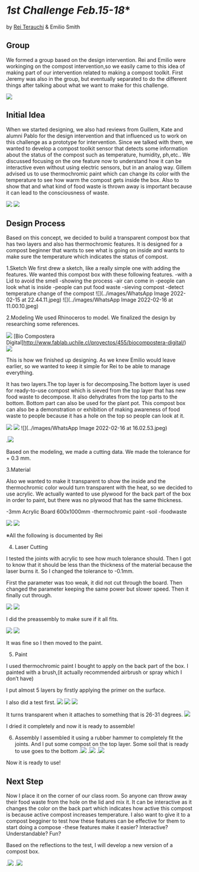 *1st Challenge Feb.15-18**
===============

by [Rei Terauchi](https://terauchi-rei.github.io/mdefweb/) & Emilio Smith

## Group
We formed a group based on the design intervention. Rei and Emilio were workinging on the compost intervention,so we easily came to this idea of making part of our intervention related to making a compost toolkit.
First Jeremy was also in the group, but eventually separated to do the different things after talking about what we want to make for this challenge.

![](../images/group.jpg)

## Initial Idea
When we started designing, we also had reviews from Guillem, Kate and alumni Pablo for the design intervention and that influenced us to work on this challenge as a prototype for intervention.
Since we talked with them, we wanted to develop a compost toolkit sensor that detects some information about the status of the compost such as temperature, humidity, ph,etc.. We discussed focusing on the one feature now to understand how it can be interactive even without using electric sensors, but in an analog way.  Gillem advised us to use thermochromic paint which can change its color with the temperature to see how warm the compost gets inside the box. Also to show that and what kind of food waste is thrown away is important because it can lead to the consciousness of waste.

![](../images/refs.jpg)
![](../images/guillem.jpg)

## Design Process
Based on this concept, we decided to build a transparent compost box that has two layers and also has thermochromic features. It is designed for a compost beginner that wants to see what is going on inside and wants to make sure the temperature which indicates the status of compost. 

1.Sketch
We first drew a sketch, like a really simple one with adding the features.
We wanted this compost box with these following features.
-with a Lid to avoid the smell
-showing the process
-air can come in
-people can look what is inside
-people can put food waste
-sieving compost 
-detect temperature change of the compost
![](../images/WhatsApp Image 2022-02-15 at 22.44.11.jpeg)
![](../images/WhatsApp Image 2022-02-16 at 11.00.10.jpeg)


2.Modeling 
We used Rhinoceros to model. We finalized the design by researching some references.

![](../images/bio.jpg)
[Bio Compostera Digital]http://www.fablab.uchile.cl/proyectos/455/biocompostera-digital/) 
![](../images/layer.jpg)

This is how we finished up designing. As we knew Emilio would leave earlier, so we wanted to keep it simple for Rei to be able to  manage everything.

It has two layers.The top layer is for decomposing.The bottom layer is used for ready-to-use compost which is sieved from the top layer that has new food waste to decompose. It also dehydrates from the top parts to the bottom. Bottom part can also be used for the plant pot.
This compost box can also be a demonstration or exhibition of making awareness of food waste to people because it has a hole on the top so people can look at it. 

![](../images/model.jpg)
![](../images/cut.jpg)
![](../images/WhatsApp Image 2022-02-16 at 16.02.53.jpeg)

.![](../images/S__4431905.jpg)


Based on the modeling, we made a cutting data. We made the tolerance for + 0.3 mm.

3.Material

Also we wanted to make it transparent to show the inside and the thermochromic color would turn transparent with the heat, so we decided to use acrylic. We actually wanted to use plywood for the back part of the box in order to paint, but there was no plywood that has the same thickness.

-3mm Acrylic Board 600x1000mm 
-thermochromic paint
-soil 
-foodwaste

![](../images/S__4431879.jpg)
![](../images/S__4431891.jpg)

※All the following is documented by Rei

4. Laser Cutting

I tested the joints with acrylic to see how much tolerance should. Then I got to know that it should be less than the thickness of the material because the laser burns it. So I changed the tolerance to -0.1mm.

First the parameter was too weak, it did not cut through the board. Then changed the parameter keeping the same power but slower speed. Then it finally cut through.

![](../images/S__4431880.jpg)
![](../images/S__4431885.jpg)

I did the preassembly to make sure if it all fits.

![](../images/S__4431889.jpg)
![](../images/S__4431890.jpg)

It was fine so I then moved to the paint.

5. Paint 

I used thermochromic paint I bought to apply on the back part of the box. I painted with a brush,(it actually recommended airbrush or spray which I don’t have) 

I put almost 5 layers by firstly applying the primer on the surface.

I also did a test first.
![](../images/S__4431895.jpg)
![](../images/S__4431894.jpg)
![](../images/S__4431900.jpg)

It turns transparent when it attaches to something that is 26-31 degrees.
![](../images/S__4431909.jpg)

I dried it completely and now it is ready to assemble!

6. Assembly
 I assembled it using a rubber hammer to completely fit the joints.
And I put some compost on the top layer. Some soil that is ready to use goes to the bottom
.![](../images/S__4431902.jpg)
.![](../images/S__4431901.jpg)
.![](../images/S__4431905.jpg)

Now it is ready to use!

## Next Step

Now I place it on the corner of our class room. So anyone can throw away their food waste from the hole on the lid and mix it. It can be interactive as it changes the color on the back part which indicates how active this compost is because active compost increases temperature.
I also want to give it to a compost begginer to test how these features can be effective for them to start doing a compose -these features make it easier? Interactive? Understandable? Fun?

Based on the reflections to the test, I will develop a new version of a compost box.

.![](../images/74A214FD-1E8B-47FC-B62E-B4A079C6D372.jpg)
.![](https://imgur.com/EAzJUIK)



